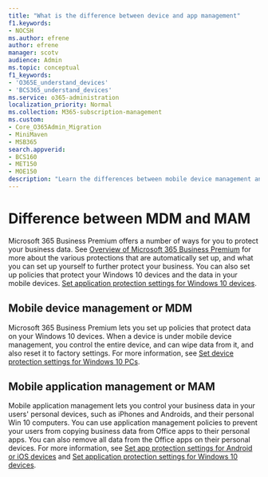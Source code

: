 ```yaml
---
title: "What is the difference between device and app management"
f1.keywords:
- NOCSH
ms.author: efrene
author: efrene
manager: scotv
audience: Admin
ms.topic: conceptual
f1_keywords:
- 'O365E_understand_devices'
- 'BCS365_understand_devices'
ms.service: o365-administration
localization_priority: Normal
ms.collection: M365-subscription-management 
ms.custom:
- Core_O365Admin_Migration
- MiniMaven
- MSB365
search.appverid:
- BCS160
- MET150
- MOE150
description: "Learn the differences between mobile device management and mobile app management, or MDM and MAM."
---
```


# Difference between MDM and MAM

Microsoft 365 Business Premium offers a number of ways for you to protect your business data. See [Overview of Microsoft 365 Business Premium](../../business-video/what-is-microsoft-365.md) for more about the various protections that are automatically set up, and what you can set up yourself to further protect your business. You can also set up policies that protect your Windows 10 devices and the data in your mobile devices.
[Set application protection settings for Windows 10 devices](../protection-settings-for-windows-10-devices.md).

## Mobile device management or MDM

Microsoft 365 Business Premium lets you set up policies that protect data on your Windows 10 devices. When a device is under mobile device management, you control the entire device, and can wipe data from it, and also reset it to factory settings. For more information, see [Set device protection settings for Windows 10 PCs](../protection-settings-for-windows-10-pcs.md).

## Mobile application management or MAM

Mobile application management lets you control your business data in your users' personal devices, such as iPhones and Androids, and their personal Win 10 computers. You can use application management policies to prevent your users from copying business data from Office apps to their personal apps. You can also remove all data from the Office apps on their personal devices. For more information, see [Set app protection settings for Android or iOS devices](../app-protection-settings-for-android-and-ios.md) and [Set application protection settings for Windows 10 devices](../protection-settings-for-windows-10-devices.md).
